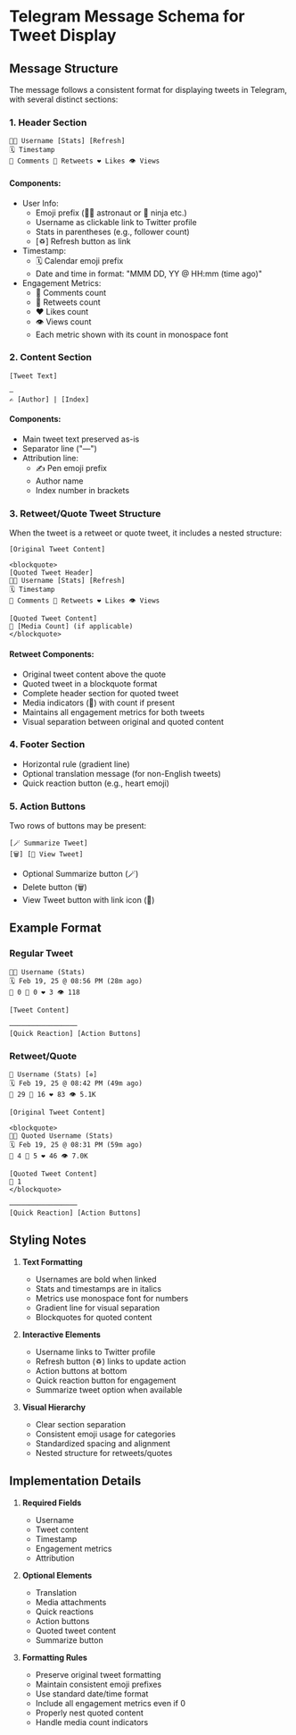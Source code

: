 # Telegram Message Schema for Tweet Display

## Message Structure

The message follows a consistent format for displaying tweets in Telegram, with several distinct sections:

### 1. Header Section
```
🧑‍🚀 Username [Stats] [Refresh]
🗓️ Timestamp
💬 Comments 🔁 Retweets ❤️ Likes 👁️ Views
```

#### Components:
- User Info:
  - Emoji prefix (🧑‍🚀 astronaut or 🥷 ninja etc.)
  - Username as clickable link to Twitter profile
  - Stats in parentheses (e.g., follower count)
  - [♽] Refresh button as link
- Timestamp:
  - 🗓️ Calendar emoji prefix
  - Date and time in format: "MMM DD, YY @ HH:mm (time ago)"
- Engagement Metrics:
  - 💬 Comments count
  - 🔁 Retweets count
  - ❤️ Likes count
  - 👁️ Views count
  - Each metric shown with its count in monospace font

### 2. Content Section
```
[Tweet Text]

—
✍️ [Author] | [Index]
```

#### Components:
- Main tweet text preserved as-is
- Separator line ("—")
- Attribution line:
  - ✍️ Pen emoji prefix
  - Author name
  - Index number in brackets

### 3. Retweet/Quote Tweet Structure
When the tweet is a retweet or quote tweet, it includes a nested structure:
```
[Original Tweet Content]

<blockquote>
[Quoted Tweet Header]
🧑‍🚀 Username [Stats] [Refresh]
🗓️ Timestamp
💬 Comments 🔁 Retweets ❤️ Likes 👁️ Views

[Quoted Tweet Content]
📸 [Media Count] (if applicable)
</blockquote>
```

#### Retweet Components:
- Original tweet content above the quote
- Quoted tweet in a blockquote format
- Complete header section for quoted tweet
- Media indicators (📸) with count if present
- Maintains all engagement metrics for both tweets
- Visual separation between original and quoted content

### 4. Footer Section
- Horizontal rule (gradient line)
- Optional translation message (for non-English tweets)
- Quick reaction button (e.g., heart emoji)

### 5. Action Buttons
Two rows of buttons may be present:
```
[🪄 Summarize Tweet]
[🗑️] [🔗 View Tweet]
```
- Optional Summarize button (🪄)
- Delete button (🗑️)
- View Tweet button with link icon (🔗)

## Example Format

### Regular Tweet
```
🧑‍🚀 Username (Stats)
🗓️ Feb 19, 25 @ 08:56 PM (28m ago)
💬 0 🔁 0 ❤️ 3 👁️ 118

[Tweet Content]

─────────────────
[Quick Reaction] [Action Buttons]
```

### Retweet/Quote
```
🥷 Username (Stats) [♽]
🗓️ Feb 19, 25 @ 08:42 PM (49m ago)
💬 29 🔁 16 ❤️ 83 👁️ 5.1K

[Original Tweet Content]

<blockquote>
🧑‍🚀 Quoted Username (Stats)
🗓️ Feb 19, 25 @ 08:31 PM (59m ago)
💬 4 🔁 5 ❤️ 46 👁️ 7.0K

[Quoted Tweet Content]
📸 1
</blockquote>

─────────────────
[Quick Reaction] [Action Buttons]
```

## Styling Notes

1. **Text Formatting**
   - Usernames are bold when linked
   - Stats and timestamps are in italics
   - Metrics use monospace font for numbers
   - Gradient line for visual separation
   - Blockquotes for quoted content

2. **Interactive Elements**
   - Username links to Twitter profile
   - Refresh button (♽) links to update action
   - Action buttons at bottom
   - Quick reaction button for engagement
   - Summarize tweet option when available

3. **Visual Hierarchy**
   - Clear section separation
   - Consistent emoji usage for categories
   - Standardized spacing and alignment
   - Nested structure for retweets/quotes

## Implementation Details

1. **Required Fields**
   - Username
   - Tweet content
   - Timestamp
   - Engagement metrics
   - Attribution

2. **Optional Elements**
   - Translation
   - Media attachments
   - Quick reactions
   - Action buttons
   - Quoted tweet content
   - Summarize button

3. **Formatting Rules**
   - Preserve original tweet formatting
   - Maintain consistent emoji prefixes
   - Use standard date/time format
   - Include all engagement metrics even if 0
   - Properly nest quoted content
   - Handle media count indicators